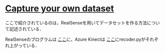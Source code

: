 # [Capture your own dataset](http://www.open3d.org/docs/release/tutorial/reconstruction_system/capture_your_own_dataset.html)

ここで紹介されているのは，RealSenseを用いてデータセットを作る方法について記述されている．

RealSenseのプログラムは [ここ](../../example_official/examples/python/reconstruction_system/sensors/realsense_recorder.py)に，Azure Kinectは [ここ](../../example_official/examples/python/reconstruction_system/sensors/azure_kinect_recorder.py)にrecoder.pyがそれぞれ上がっている．